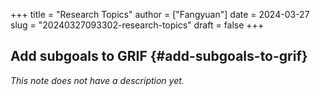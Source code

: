 +++
title = "Research Topics"
author = ["Fangyuan"]
date = 2024-03-27
slug = "20240327093302-research-topics"
draft = false
+++

## Add subgoals to GRIF {#add-subgoals-to-grif}

_This note does not have a description yet._
